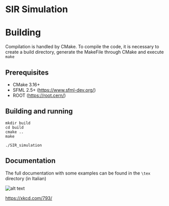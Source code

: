 # SIR Simulation
# Building

Compilation is handled by CMake. To compile the code, it is necessary to create a build directory, generate the MakeFile through CMake and execute `make`

## Prerequisites

 - CMake 3.16+
 - SFML 2.5+       (https://www.sfml-dev.org/)
 - ROOT            (https://root.cern/)

## Building and running
    mkdir build
    cd build
    cmake ..
    make

    ./SIR_simulation
    
## Documentation
The full documentation with some examples can be found in the `\tex` directory (in Italian)


![alt text](https://imgs.xkcd.com/comics/physicists.png?raw=true)

https://xkcd.com/793/


